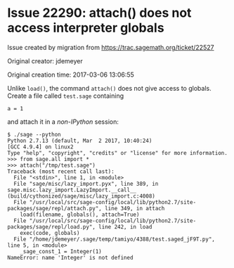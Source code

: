 # Issue 22290: attach() does not access interpreter globals

Issue created by migration from https://trac.sagemath.org/ticket/22527

Original creator: jdemeyer

Original creation time: 2017-03-06 13:06:55

Unlike `load()`, the command `attach()` does not give access to globals. Create a file called `test.sage` containing

```
a = 1
```

and attach it in a *non-IPython* session:

```
$ ./sage --python
Python 2.7.13 (default, Mar  2 2017, 10:40:24) 
[GCC 4.9.4] on linux2
Type "help", "copyright", "credits" or "license" for more information.
>>> from sage.all import *
>>> attach("/tmp/test.sage")
Traceback (most recent call last):
  File "<stdin>", line 1, in <module>
  File "sage/misc/lazy_import.pyx", line 389, in sage.misc.lazy_import.LazyImport.__call__ (build/cythonized/sage/misc/lazy_import.c:4008)
  File "/usr/local/src/sage-config/local/lib/python2.7/site-packages/sage/repl/attach.py", line 349, in attach
    load(filename, globals(), attach=True)
  File "/usr/local/src/sage-config/local/lib/python2.7/site-packages/sage/repl/load.py", line 242, in load
    exec(code, globals)
  File "/home/jdemeyer/.sage/temp/tamiyo/4388/test.saged_jF9T.py", line 5, in <module>
    _sage_const_1 = Integer(1)
NameError: name 'Integer' is not defined
```

